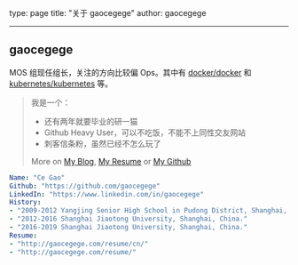 type: page
title: "关于 gaocegege"
author: gaocegege

---

## gaocegege

MOS 组现任组长，关注的方向比较偏 Ops。其中有 [docker/docker](https://github.com/docker/docker) 和 [kubernetes/kubernetes](https://github.com/kubernetes/kubernetes) 等。

> 我是一个：
>
>* 还有两年就要毕业的研一猫
>* Github Heavy User，可以不吃饭，不能不上同性交友网站
>* 刺客信条粉，虽然已经不怎么玩了
>
> More on [My Blog](http://gaocegege.com/Blog/about/), [My Resume](http://gaocegege.com/resume/cn/) or [My Github](https://github.com/gaocegege)

```yml
Name: "Ce Gao"
Github: "https://github.com/gaocegege"
LinkedIn: "https://www.linkedin.com/in/gaocegege"
History: 
- "2009-2012 Yangjing Senior High School in Pudong District, Shanghai, China."
- "2012-2016 Shanghai Jiaotong University, Shanghai, China."
- "2016-2019 Shanghai Jiaotong University, Shanghai, China."
Resume: 
- "http://gaocegege.com/resume/cn/"
- "http://gaocegege.com/resume/"
```
